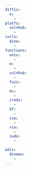 ```yaml
---
diffis:
  e:
    -
platfs:
  vulnhub:
    -
curls:
  dina:
    -
functions:
  unix:
    -
  e:
    -
  vulnhub:
    -
  fuzz:
    -
  hc:
    -
  creds:
    -
  bf:
    -
  cve:
    -
  rce:
    -
  sudo:
    -

wals:
  dinawu:
    -
---
```

